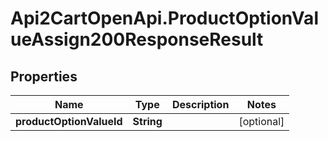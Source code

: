 # Api2CartOpenApi.ProductOptionValueAssign200ResponseResult

## Properties

Name | Type | Description | Notes
------------ | ------------- | ------------- | -------------
**productOptionValueId** | **String** |  | [optional] 


